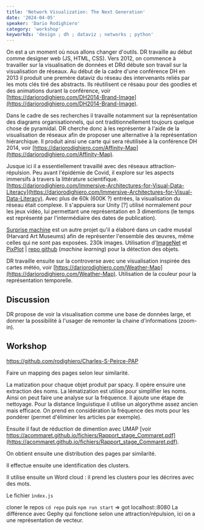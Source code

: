 ```yaml
---
title: 'Network Visualization: The Next Generation'
date: '2024-04-05'
speaker: 'Dario Rodighiero'
category: 'workshop'
keyworkds: 'design ; dh ; dataviz ; networks ; python'
---
```


On est a un moment où nous allons changer d'outils.
DR travaille au début comme designer web (JS, HTML, CSS).
Vers 2012, on commence à travailler sur la visualisation de données et DRd débute son travail sur la visualisation de réseaux.
Au début de la cadre d'une conférence DH en 2013 il produit une premère dataviz du réseau des intervenants reliés par les mots clés tiré des abstracts. Ils réutilisent ce résaau pour des goodies et des animations durant la conférence, voir [https://dariorodighiero.com/DH2014-Brand-Image](https://dariorodighiero.com/DH2014-Brand-Image).

Dans le cadre de ses recherches il travaille notamment sur la représentation des diagrams organisationnels, qui ont traditionnellement toujours quelque chose de pyramidal. DR cherche donc à les représenter à l'aide de la visualisation de réseaux afin de proposer une alternative à la représentation hiérarchique. Il produit ainsi une carte qui sera réutilisée à la conférence DH 2014, voir [https://dariorodighiero.com/Affinity-Map](https://dariorodighiero.com/Affinity-Map).

Jusque ici il a essentiellement travaillé avec des réseaux attraction-répulsion. Peu avant l'épidémie de Covid, il explore sur les aspects immersifs à travers la littérature scientifique.[https://dariorodighiero.com/Immersive-Architectures-for-Visual-Data-Literacy](https://dariorodighiero.com/Immersive-Architectures-for-Visual-Data-Literacy). Avec plus de 60k (600K ?) entrées, la visualisation du réseau était complexe. Il s'appuiera sur Unity [?] utilisé normalement pour les jeux vidéo, lui permettant une représentation en 3 dimentions (le temps est représenté par l'intermédiaire des dates de publication).

[Surprise machine](https://dariorodighiero.com/Surprise-Machines) est un autre projet qu'il a élaboré dans un cadre muséal (Harvard Art Museums) afin de représenter l'ensemble des œuvres, même celles qui ne sont pas exposées. 230k images. Utilisation d'[ImageNet](https://www.image-net.org/) et [PixPlot](https://dhlab.yale.edu/projects/pixplot/) | [repo github](https://github.com/YaleDHLab/pix-plot) (_machine learning_) pour la détection des objets.

DR travaille ensuite sur la controverse avec une visualisation inspirée des cartes météo, voir [https://dariorodighiero.com/Weather-Map](https://dariorodighiero.com/Weather-Map). Utilisation de la couleur pour la représentation temporelle.

## Discussion
DR propose de voir la visualisation comme une base de données large, et donner la possibilité à l'usager de remonter la chaine d'informations (zoom-in).

## Workshop
https://github.com/rodighiero/Charles-S-Peirce-PAP

Faire un mapping des pages selon leur similarité.

La matization pour chaque objet produit par spacy. Il opère ensuire une extraction des noms. La lématization est utilise pour simplifier les noms. Ainsi on peut faire une analyse sur la fréquence. Il ajoute une étape de nettoyage. Pour la distance linguistique il utilise un algorythme assez ancien mais efficace. On prend en considération la fréquence des mots pour les pondérer (permet d'éliminer les articles par exemple).

Ensuite il faut de réduction de dimention avec UMAP [voir https://acommaret.github.io/fichiers/Rapport_stage_Commaret.pdf](https://acommaret.github.io/fichiers/Rapport_stage_Commaret.pdf).

On obtient ensuite une distribution des pages par similarité. 

Il effectue ensuite une identification des clusters.

Il utilise ensuite un Word cloud : il prend les clusters pour les décrires avec des mots.

Le fichier `ìndex.js`

cloner le repos `cd repo` puis `npm run start` => got localhost::8080
La différence avec Gephy qui fonctione selon une attraction/répulsion, ici on a une représentation de vecteur.
